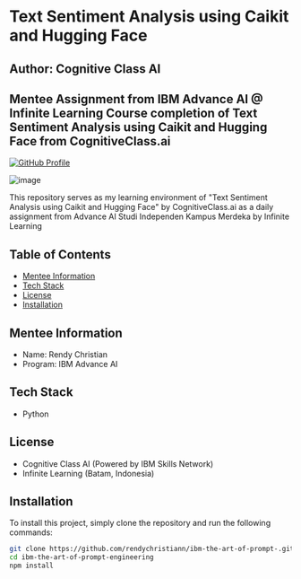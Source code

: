 # Text Sentiment Analysis using Caikit and Hugging Face
## Author: Cognitive Class AI
## Mentee Assignment from IBM Advance AI @ Infinite Learning Course completion of Text Sentiment Analysis using Caikit and Hugging Face from CognitiveClass.ai

[![GitHub Profile](https://img.shields.io/badge/GitHub-Profile-green)](https://github.com/rendychristiann)

![image](https://github.com/rendychristiann/text-sentiment-analysis-using-caikit-and-hugging-face/assets/78911479/f6d298da-3358-4ca2-9391-61138dbfaf54)

This repository serves as my learning environment of "Text Sentiment Analysis using Caikit and Hugging Face" by CognitiveClass.ai as a daily assignment from Advance AI Studi Independen Kampus Merdeka by Infinite Learning

## Table of Contents
- [Mentee Information](#Mentee-Information)
- [Tech Stack](#Tech-Stack)
- [License](#license)
- [Installation](#Installation)

## Mentee Information
- Name: Rendy Christian
- Program: IBM Advance AI

## Tech Stack
* Python 

## License
- Cognitive Class AI (Powered by IBM Skills Network)
- Infinite Learning (Batam, Indonesia)

## Installation
To install this project, simply clone the repository and run the following commands:

```bash
git clone https://github.com/rendychristiann/ibm-the-art-of-prompt-.git
cd ibm-the-art-of-prompt-engineering
npm install
